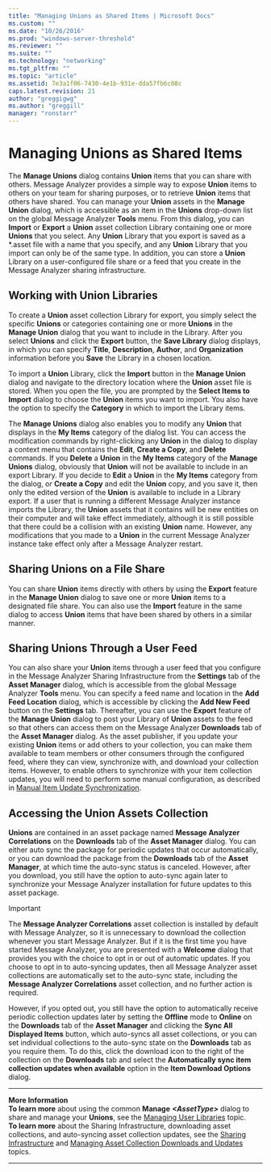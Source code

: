 ```yaml
---
title: "Managing Unions as Shared Items | Microsoft Docs"
ms.custom: ""
ms.date: "10/26/2016"
ms.prod: "windows-server-threshold"
ms.reviewer: ""
ms.suite: ""
ms.technology: "networking"
ms.tgt_pltfrm: ""
ms.topic: "article"
ms.assetid: 7e3a1f06-7430-4e1b-931e-dda57fb6c08c
caps.latest.revision: 21
author: "greggigwg"
ms.author: "greggill"
manager: "ronstarr"
---
```


# Managing Unions as Shared Items

The **Manage Unions** dialog contains **Union** items that you can share with others. Message Analyzer provides a simple way to expose **Union** items to others on your team for sharing purposes, or to retrieve **Union** items that others have shared. You can manage your **Union** assets in the **Manage Union** dialog, which is accessible as an item in the **Unions** drop-down list on the global Message Analyzer **Tools** menu. From this dialog, you can **Import** or **Export** a **Union** asset collection Library containing one or more **Unions** that you select. Any **Union** Library that you export is saved as a \*.asset file with a name that you specify, and any **Union** Library that you import can only be of the same type. In addition, you can store a **Union** Library on a user-configured file share or a feed that you create in the Message Analyzer sharing infrastructure.  
  
## Working with Union Libraries  

 To create a **Union** asset collection Library for export, you simply select the specific **Unions** or categories containing one or more **Unions** in the **Manage Union** dialog that you want to include in the Library. After you select **Unions** and click the **Export** button, the **Save Library** dialog displays, in which you can specify **Title**, **Description**, **Author**, and **Organization** information before you **Save** the Library in a chosen location.  
  
 To import a **Union** Library, click the **Import** button in the **Manage Union** dialog and navigate to the directory location where the **Union** asset file is stored. When you open the file, you are prompted by the **Select Items to Import** dialog to choose the **Union** items you want to import. You also have the option to specify the **Category** in which to import the Library items.  
  
 The **Manage Unions** dialog also enables you to modify any **Union** that displays in the **My Items** category of the dialog list. You can access the modification commands by right-clicking any **Union** in the dialog to display a context menu that contains the **Edit**, **Create a Copy**, and **Delete** commands. If you **Delete** a **Union** in the **My Items** category of the **Manage Unions** dialog, obviously that **Union** will not be available to include in an export Library. If you decide to **Edit** a **Union** in the **My Items** category from the dialog, or **Create a Copy** and edit the **Union** copy, and you save it, then only the edited version of the **Union** is available to include in a Library export. If a user that is running a different Message Analyzer instance imports the Library, the **Union** assets that it contains will be new entities on their computer and will take effect immediately, although it is still possible that there could be a collision with an existing **Union** name. However, any modifications that you made to a **Union** in the current Message Analyzer instance take effect only after a Message Analyzer restart.  
  
## Sharing Unions on a File Share  

 You can share **Union** items directly with others by using the **Export** feature in the **Manage Union** dialog to save one or more **Union** items to a designated file share. You can also use the **Import** feature in the same dialog to access **Union** items that have been shared by others in a similar manner.  
  
## Sharing Unions Through a User Feed  

 You can also share your **Union** items through a user feed that you configure in the Message Analyzer Sharing Infrastructure from the **Settings** tab of the **Asset Manager** dialog, which is accessible from the global Message Analyzer **Tools** menu. You can specify a feed name and location in the **Add Feed Location** dialog, which is accessible by clicking the **Add New Feed** button on the **Settings** tab. Thereafter, you can use the **Export** feature of the **Manage Union** dialog to post your Library of **Union** assets to the feed so that others can access them on the Message Analyzer **Downloads** tab of the **Asset Manager** dialog. As the asset publisher, if you update your existing **Union** items or add others to your collection, you can make them available to team members or other consumers through the configured feed, where they can view, synchronize with, and download your collection items. However, to enable others to synchronize with your item collection updates, you will need to perform some manual configuration, as described in [Manual Item Update Synchronization](manual-item-update-synchronization.md).  
  
## Accessing the Union Assets Collection  

 **Unions** are contained in an asset package named **Message Analyzer Correlations** on the **Downloads** tab of the **Asset Manager** dialog. You can either auto sync the package for periodic updates that occur automatically, or you can download the package from the **Downloads** tab of the **Asset Manager**, at which time the auto-sync status is canceled. However, after you download, you still have the option to auto-sync again later to synchronize your Message Analyzer installation for future updates to this asset package.  
  
> [!IMPORTANT]
>  The **Message Analyzer Correlations** asset collection is installed by default with Message Analyzer, so it is unnecessary to download the collection whenever you start Message Analyzer. But if it is the first time you have started Message Analyzer, you are presented with a **Welcome** dialog that provides you with the choice to opt in or out of automatic updates. If you choose to opt in to auto-syncing updates, then all Message Analyzer asset collections are automatically set to the auto-sync state, including the **Message Analyzer Correlations** asset collection, and no further action is required.  
  
 However, if you opted out, you still have the option to automatically receive periodic collection updates later by setting the **Offline** mode to **Online** on the **Downloads** tab of the **Asset Manager** and clicking the **Sync All Displayed Items** button, which auto-syncs all asset collections, or you can set individual collections to the auto-sync state on the **Downloads** tab as you require them. To do this, click the download icon to the right of the collection on the **Downloads** tab and select the **Automatically sync item collection updates when available** option in the **Item Download Options** dialog.  
  
---  
  
 **More Information**   
 **To learn more** about using the common **Manage** ***\<AssetType>*** dialog to share and manage your **Unions**, see the [Managing User Libraries](managing-user-libraries.md) topic.  
**To learn more** about the Sharing Infrastructure, downloading asset collections, and auto-syncing asset collection updates, see the [Sharing Infrastructure](sharing-infrastructure.md) and [Managing Asset Collection Downloads and Updates](managing-asset-collection-downloads-and-updates.md) topics.  

---